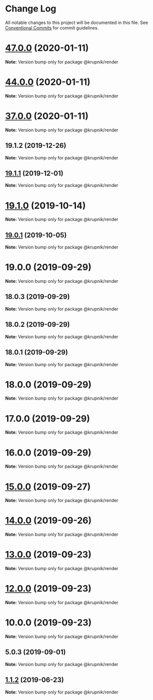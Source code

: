 # Change Log

All notable changes to this project will be documented in this file.
See [Conventional Commits](https://conventionalcommits.org) for commit guidelines.

# [47.0.0](https://github.com/yurikrupniktools/client-apps/compare/@krupnik/render@44.0.0...@krupnik/render@47.0.0) (2020-01-11)

**Note:** Version bump only for package @krupnik/render





# [44.0.0](https://github.com/yurikrupniktools/client-apps/compare/@krupnik/render@37.0.0...@krupnik/render@44.0.0) (2020-01-11)

**Note:** Version bump only for package @krupnik/render





# [37.0.0](https://github.com/yurikrupniktools/client-apps/compare/@krupnik/render@19.1.2...@krupnik/render@37.0.0) (2020-01-11)

**Note:** Version bump only for package @krupnik/render





## 19.1.2 (2019-12-26)

**Note:** Version bump only for package @krupnik/render





## [19.1.1](https://github.com/yurikrupniktools/client-apps/compare/@krupnik/render@19.1.0...@krupnik/render@19.1.1) (2019-12-01)

**Note:** Version bump only for package @krupnik/render





# [19.1.0](https://github.com/yurikrupniktools/client-apps/compare/@krupnik/render@19.0.1...@krupnik/render@19.1.0) (2019-10-14)

**Note:** Version bump only for package @krupnik/render





## [19.0.1](https://github.com/yurikrupniktools/client-apps/compare/@krupnik/render@19.0.0...@krupnik/render@19.0.1) (2019-10-05)

**Note:** Version bump only for package @krupnik/render





# 19.0.0 (2019-09-29)

**Note:** Version bump only for package @krupnik/render





## 18.0.3 (2019-09-29)

**Note:** Version bump only for package @krupnik/render





## 18.0.2 (2019-09-29)

**Note:** Version bump only for package @krupnik/render





## 18.0.1 (2019-09-29)

**Note:** Version bump only for package @krupnik/render





# 18.0.0 (2019-09-29)

**Note:** Version bump only for package @krupnik/render





# 17.0.0 (2019-09-29)

**Note:** Version bump only for package @krupnik/render





# 16.0.0 (2019-09-29)

**Note:** Version bump only for package @krupnik/render





# [15.0.0](https://github.com/yurikrupniktools/client-apps/compare/@krupnik/render@14.0.0...@krupnik/render@15.0.0) (2019-09-27)

**Note:** Version bump only for package @krupnik/render





# [14.0.0](https://github.com/yurikrupniktools/client-apps/compare/@krupnik/render@13.0.0...@krupnik/render@14.0.0) (2019-09-26)

**Note:** Version bump only for package @krupnik/render





# [13.0.0](https://github.com/yurikrupniktools/client-apps/compare/@krupnik/render@12.0.0...@krupnik/render@13.0.0) (2019-09-23)

**Note:** Version bump only for package @krupnik/render





# [12.0.0](https://github.com/yurikrupniktools/client-apps/compare/@krupnik/render@10.0.0...@krupnik/render@12.0.0) (2019-09-23)

**Note:** Version bump only for package @krupnik/render





# 10.0.0 (2019-09-23)

**Note:** Version bump only for package @krupnik/render





## 5.0.3 (2019-09-01)

**Note:** Version bump only for package @krupnik/render





## [1.1.2](https://github.com/yurikrupniktools/client-apps/compare/@krupnik/render@1.1.1...@krupnik/render@1.1.2) (2019-06-23)

**Note:** Version bump only for package @krupnik/render
